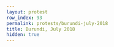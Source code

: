 ```yaml
---
layout: protest
row_index: 93
permalink: protests/burundi-july-2018
title: Burundi, July 2018
hidden: true
---
```

